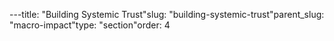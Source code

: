 ---title: "Building Systemic Trust"slug: "building-systemic-trust"parent_slug: "macro-impact"type: "section"order: 4